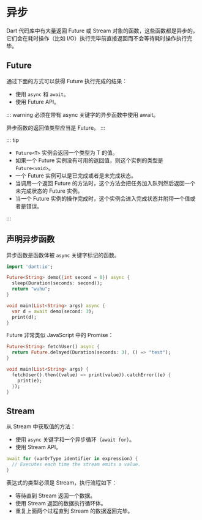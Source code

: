 # 异步

Dart 代码库中有大量返回 Future 或 Stream 对象的函数，这些函数都是异步的，它们会在耗时操作（比如 I/O）执行完毕前直接返回而不会等待耗时操作执行完毕。

## Future

通过下面的方式可以获得 Future 执行完成的结果：

- 使用 `async` 和 `await`。
- 使用 Future API。

::: warning
必须在带有 async 关键字的异步函数中使用 await。

异步函数的返回值类型应当是 Future。
:::

::: tip

- `Future<T>` 实例会返回一个类型为 T 的值。
- 如果一个 Future 实例没有可用的返回值，则这个实例的类型是 `Future<void>`。
- 一个 Future 实例可以是已完成或者是未完成状态。
- 当调用一个返回 Future 的方法时，这个方法会把任务加入队列然后返回一个未完成状态的 Future 实例。
- 当一个 Future 实例的操作完成时，这个实例会进入完成状态并附带一个值或者是错误。

:::

## 声明异步函数

异步函数是函数体被 `async` 关键字标记的函数。

```dart
import 'dart:io';

Future<String> demo({int second = 0}) async {
  sleep(Duration(seconds: second));
  return "wuhu";
}

void main(List<String> args) async {
  var d = await demo(second: 3);
  print(d);
}
```

Future 非常类似 JavaScript 中的 Promise：

```dart
Future<String> fetchUser() async {
  return Future.delayed(Duration(seconds: 3), () => "test");
}

void main(List<String> args) {
  fetchUser().then((value) => print(value)).catchError((e) {
    print(e);
  });
}
```

## Stream

从 Stream 中获取值的方法：

- 使用 `async` 关键字和一个异步循环（`await for`）。
- 使用 Stream API。

```dart
await for (varOrType identifier in expression) {
  // Executes each time the stream emits a value.
}
```

表达式的类型必须是 Stream，执行流程如下：

- 等待直到 Stream 返回一个数据。
- 使用 Stream 返回的数据执行循环体。
- 重复上面两个过程直到 Stream 的数据返回完毕。

